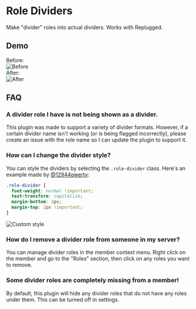 # Role Dividers
Make "divider" roles into actual dividers. Works with Replugged.

## Demo

Before:  
![Before](https://i.imgur.com/Dz8UsOM.png)  
After:  
![After](https://i.imgur.com/pjBgCif.png)

## FAQ

### A divider role I have is not being shown as a divider.
This plugin was made to support a variety of divider formats. However, if a certain divider name isn't working (or is being flagged incorrectly), please create an issue with the role name so I can update the plugin to support it.

### How can I change the divider style?
You can style the dividers by selecting the `.role-divider` class. Here's an example made by [@12944qwerty](https://github.com/12944qwerty):
```css
.role-divider {
  font-weight: normal !important;
  text-transform: capitalize;
  margin-bottom: 2px;
  margin-top: 2px !important;
}
```
![Custom style](https://i.imgur.com/le8fziz.png)

### How do I remove a divider role from someone in my server?
You can manage divider roles in the member context menu. Right click on the member and go to the "Roles" section, then click on any roles you want to remove.

### Some divider roles are completely missing from a member!
By default, this plugin will hide any divider roles that do not have any roles under them. This can be turned off in settings.

